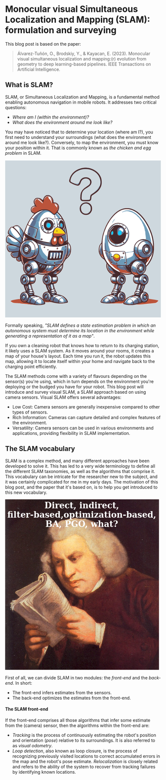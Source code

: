 # Monocular visual Simultaneous Localization and Mapping (SLAM): formulation and surveying

This blog post is based on the paper:

>Álvarez-Tuñón, O., Brodskiy, Y., & Kayacan, E. (2023). Monocular visual simultaneous localization and mapping:(r) evolution from geometry to deep learning-based pipelines. IEEE Transactions on Artificial Intelligence.

## What is SLAM?

SLAM, or Simultaneous Localization and Mapping, is a fundamental method enabling autonomous navigation in mobile robots. It addresses two critical questions:
- *Where am I (within the environment)?*
- *What does the environment around me look like?*

You may have noticed that to determine your location (where am I?), you first need to understand your surroundings (what does the environment around me look like?). Conversely, to map the environment, you must know your position within it. That is commonly known as *the chicken and egg problem* in SLAM.

![chicken and egg](media/chicken_n_egg.png)

Formally speaking, *"SLAM defines  a state estimation problem in which an autonomous system must determine its location in the environment while generating a representation of it as a map"*.

If you own a cleaning robot that knows how to return to its charging station, it likely uses a SLAM system. As it moves around your rooms, it creates a map of your house's layout. Each time you run it, the robot updates this map, allowing it to locate itself within your home and navigate back to the charging point efficiently.

The SLAM methods come with a variety of flavours depending on the sensor(s) you're using, which in turn depends on the environment you're deploying or the budged you have for your robot.
This blog post will introduce and survey visual SLAM, a SLAM approach based on using camera sensors. Visual SLAM offers several advantages:
- Low Cost: Camera sensors are generally inexpensive compared to other types of sensors.
- Rich Information: Cameras can capture detailed and complex features of the environment.
- Versatility: Camera sensors can be used in various environments and applications, providing flexibility in SLAM implementation.

## The SLAM vocabulary

SLAM is a complex method, and many different approaches have been developed to solve it. This has led to a very wide terminology to define all the different SLAM taxonomies, as well as the algorithms that comprise it. This vocabulary can be intricate for the researcher new to the subject, and it was certainly complicated for me in my early days. The motivation of this blog post, and the paper that it's based on, is to help you get introduced to this new vocabulary.

![The SLAM vocabulary](media/slam_vocab.png)

First of all, we can divide SLAM in two modules: the *front-end* and the *back-end*. In short:
- The front-end infers estimates from the sensors. 
- The back-end optimizes the estimates from the front-end.
  
#### The SLAM front-end

If the front-end comprises all those algorithms that infer some estimate from the (camera) sensor, then the algorithms within the front-end are:
- *Tracking* is the process of continuously estimating the robot's position and orientation (*pose*) relative to its surroundings. It is also referred to as *visual odometry*.
- *Loop detection*, also known as loop closure, is the process of recognizing previously visited locations to correct accumulated errors in the map and the robot's pose estimate. *Relocalization* is closely related and refers to the ability of the system to recover from tracking failures by identifying known locations. 